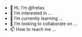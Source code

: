- 👋 Hi, I’m @fretax
- 👀 I’m interested in ...
- 🌱 I’m currently learning ...
- 💞️ I’m looking to collaborate on ...
- 📫 How to reach me ...

<!---
fretax/fretax is a ✨ special ✨ repository because its `README.md` (this file) appears on your GitHub profile.
You can click the Preview link to take a look at your changes.
--->
